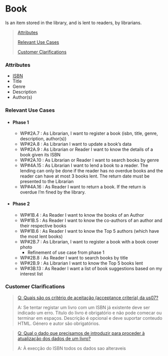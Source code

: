 # Book

Is an item stored in the library, and is lent to readers, by librarians.

> [Attributes](#attributes)
>
> [Relevant Use Cases](#Relevant-Use-Cases)
>
> [Customer Clarifications](#Customer-Clarifications)

### Attributes
- [ISBN](../ValueObjects/ISBN.md)
- Title
- Genre
- Description
- Author(s)

### Relevant Use Cases
- #### Phase 1
  - WP#2A.7 : As Librarian, I want to register a book (isbn, title, genre, description, author(s))
  - WP#2A.8 : As Librarian I want to update a book’s data
  - WP#2A.9 : As Librarian or Reader I want to know the details of a book given its ISBN
  - WP#2A.10 : As Librarian or Reader I want to search books by genre
  - WP#4A.15 : As Librarian I want to lend a book to a reader. The lending can only be done if the reader has no
    overdue books and the reader can have at most 3 books lent. The return date must be presented
    to the Librarian
  - WP#4A.16 : As Reader I want to return a book. If the return is overdue I’m fined by the library.
- #### Phase 2
  - WP#1B.4 : As Reader I want to know the books of an Author
  - WP#1B.5 : As Reader I want to know the co-authors of an author and their respective books
  - WP#1B.6 : As Reader I want to know the Top 5 authors (which have the most lent books)
  - WP#2B.7 : As Librarian, I want to register a book with a book cover photo
    - Refinement of use case from phase 1
  - WP#2B.8 : As Reader I want to search books by title
  - WP#2B.9 : As Librarian I want to know the Top 5 books lent
  - WP#3B.13 : As Reader I want a list of book suggestions based on my interest list

### Customer Clarifications
>[Q: Quais são os critério de aceitação (acceptance criteria) da us07?](https://moodle.isep.ipp.pt/mod/forum/discuss.php?d=28891#p36487)
>
>A: Se tentar registar um livro com um ISBN já existente deve ser indicado um erro.
> Titulo do livro é obrigatório e não pode comecar ou terminar em espaços.
> Descrição é opcional e deve suportar conteudo HTML.
> Género e autor são obrigatórios.

>[Q: Qual o dado que precisamos de introduzir para proceder à atualização dos dados de um livro?](https://moodle.isep.ipp.pt/mod/forum/discuss.php?d=28929#p36537)
>
>A: À execção do ISBN todos os dados sao alteraveis